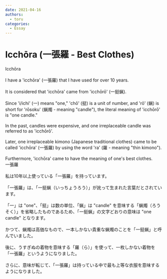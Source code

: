 ```yaml
---
date: 2021-04-16
authors:
  - toru
categories:
  - Essay
---
```


<h1 id="subject_show">Icchōra (一張羅 - Best Clothes)</h1>
<div class="date" hidden>Apr 16, 2021 11:05</div>
<div id="post"><div id="body_show_ori">
Icchōra<br/><br/>I have a 'icchōra' (一張羅) that I have used for over 10 years.<br/><br/>It is considered that 'icchōra' came from 'icchōrō' (一挺蝋).<br/><br/>Since 'i/ichi' (一) means "one," 'chō' (挺) is a unit of number, and 'rō' (蝋) is short for 'rōsoku' (蝋燭 - meaning "candle"), the literal meaning of 'icchōrō' is "one candle."<br/><br/>In the past, candles were expensive, and one irreplaceable candle was referred to as 'icchōrō'.<br/><br/>Later, one irreplaceable kimono (Japanese traditional clothes) came to be called 'icchōra' (一張羅) by using the word 'ra' (羅 - meaning "thin kimono").<br/><br/>Furthermore, 'icchōra' came to have the meaning of one's best clothes.
</div></div>

<!-- more -->

<div id="post_ja"><div id="body_show_mo">
一張羅<br/><br/>私は10年以上使っている「一張羅」を持っています。<br/><br/>「一張羅」は、「一挺蝋（いっちょうろう）」が訛って生まれた言葉だとされています。<br/><br/>「一」は "one"、「挺」は数の単位、「蝋」は "candle" を意味する「蝋燭（ろうそく）」を省略したものであるため、「一挺蝋」の文字どおりの意味は "one candle" となります。<br/><br/>かつて、蝋燭は高価なもので、一本しかない貴重な蝋燭のことを「一挺蝋」と呼んでいました。<br/><br/>後に、うすぎぬの着物を意味する「羅（ら）」を使って、一枚しかない着物を「一張羅」というようになりました。<br/><br/>さらに、意味が転じて、「一張羅」は持っている中で最も上等な衣服を意味するようになりました。
</div></div>
